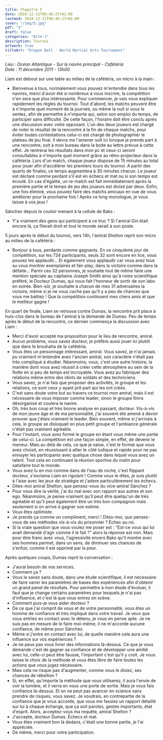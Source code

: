 ```yaml
---
title: Chapitre 5
date: 2018-12-31T00:46:27+01:00
lastmod: 2018-12-31T00:46:27+01:00
cover: "/img/5.jpg"
pdf: "5"
draft: false
categories: "Acte-1"
description: Tournoi
artwork: true
titleArt: "Dragon Ball - World Martial Arts Tournament"
---
```

_Lieu :  Océan Atlantique - Sur le navire principal - Cafétéria  
Date : 11 décembre 2011 - 13h00_

Liam est debout sur une table au milieu de la cafétéria, un micro à la main :   
- Bienvenue à tous, normalement vous pouvez m'entendre dans tous les navires, merci d'avoir été si nombreux à vous inscrire, la compétition n'en sera que plus intéressante. Pour commencer, je vais vous expliquer rapidement les règles du tournoi. Tout d'abord, les matchs peuvent être à n'importe quel moment de la journée, ou même la nuit si vous le sentez, afin de permettre à n'importe qui, selon son emploi du temps, de participer sans difficulté. De cette façon, l'horaire doit être conclu après une discussion avec votre opposant. L'un des deux joueurs est chargé de noter le résultat de la rencontre à la fin de chaque matchs, pour éviter toutes contestations celui-ci est chargé de photographier le plateau de jeu final. Il devra me l'amener soit ici lorsque je prends part à une rencontre, soit à mon bureau dans la boite au lettre prévue à cette effet. Je rentrerai les résultats dans mon pc et ceux-ci seront consultables à n'importe quel moment grâce au rétro-projecteur dans la cafétéria. Lors d'un match, chaque joueur dispose de 15 minutes au total pour jouer afin d'accélérer les premiers tours du tournoi. A partir des quarts de finales, ce temps augmentera à 30 minutes chacun. Le joueur est déclaré comme perdant s'il est en échecs et mat ou si son temps est écoulé. En cas d'égalité, un re-match est fait immédiatement après la première partie et le temps de jeu des joueurs est divisé par deux. Enfin, une fois éliminé, vous pouvez faire des matchs amicaux en vue de vous améliorer pour la prochaine fois ! Après ce long monologue, je vous laisse à vos jeux !   

Sánchez depuis le couloir menant à la cellule de Baks :    
- Y'a vraiment des gens qui participent à ce truc ? Si l'amiral Gin était encore là, ça filerait droit et tout le monde serait à son poste.   
    
5 jours après le début du tournoi, vers 14h, l'amiral Shelton reprit son micro au milieu de la cafétéria :   
- Bonjour à tous, perdants comme gagnants. En ce cinquième jour de compétition, sur les 724 participants, seuls 32 sont encore en lice, vous pouvez les applaudir... Et également vous applaudir car vous avez tous su vous montrer exemplaires et fair-play, dans la victoire comme dans la défaite... Parmi ces 32 personnes, je souhaite tout de même faire une mention spéciale au capitaine Joseph Smith ainsi qu'à notre scientifique préféré, le Docteur Dumas, qui nous fait l'honneur de sortir de son labo en soirée. Bien-sûr, je souhaite à chacun de mes 31 adversaires la victoire, même si je ne vous cache pas qu'il y a peu de chances que vous me battiez ! Que la compétition continuent mes chers amis et que le meilleur gagne !   
    
En quart de finale, Liam se retrouva contre Dumas, la rencontre prit place à huis-clos dans le bureau de l'amiral à la demande de Dumas. Peu de temps après le début de la rencontre, ce dernier commença la discussion avec Liam :   
- Merci d'avoir accepté ma proposition pour le lieu de rencontre, amiral.   
- Aucun problème, vous savez docteur, je préfère aussi jouer ici plutôt que dans le brouhaha de la cafétéria.   
- Vous êtes un personnage intéressant, amiral. Vous savez, je n'ai jamais pu vraiment m'entendre avec l'ancien amiral, son caractère n'était pas très compliqué à étudier. Néanmoins, vous, c'est une autre histoire, la manière dont vous avez réussit à créer cette atmosphère au sein de la flotte en si peu de temps est incroyable. Vous avez pu fabriquer des relations même entre des idiots de soldats et des techniciens.   
- Vous savez, je n'ai fais que proposer des activités, le groupe et les relations, ce sont ceux y ayant prit part qui les ont créés.   
- C'est sans doute votre but au travers ce tournoi mon amiral, mais il est nécessaire de vous imposer comme leader, sinon le groupe finira désorganisé et coulera le navire.   
- Oh, très bon coup et très bonne analyse en passant, docteur. Vis-à-vis de mon jeune âge et de ma personnalité, j'ai souvent été amené à devoir prouver que j'étais vraiment le leader. Bien souvent, même si j'arrivais à cela, le groupe se disloquait en plus petit groupe et l'ambiance générale n'était pas vraiment agréable.   
- Pour l'instant, vous avez formé le groupe en étant vous même une partie de celui-ci. La compétition est une façon simple, en effet, de devenir le meneur. Mais au delà de cela, ce que je salue, c'est le format que vous avez choisit, en réussissant à allier le côté ludique et rapide pour ne pas ennuyer les participants avec quelque chose dans lequel vous avez un talent. Tout cela en continuant la réunion sportive du matin pour satisfaire tout le monde.   
- Vous avez lu en moi comme dans de l'eau de roche, c'est flippant docteur, s'exclama Liam en rigolant ! Comme vous le dites, je suis plutôt à l'aise avec les jeux de stratégie et j'adore particulièrement les échecs.   
- Dites-moi amiral Shelton, que pensez-vous du vice-amiral Sánchez ?   
- Pour vous dire la vérité, j'ai du mal avec son rapport aux autres et son ego. Néanmoins, je pense vraiment qu'il peut être quelqu'un de très agréable et qu'il peut également être un très bon compagnon mais seulement si on arrive à gagner son estime.   
- Vous êtes optimiste.   
- Je prends ça comme un compliment, merci ! Dites-moi, que pensez-vous de ses méthodes vis-à-vis du prisonnier ? Échec au roi.   
- Si la vraie question que vous voulez me poser est : "Est-ce vous qui lui avait demandé d'agir comme il le fait ?" alors la réponse est non. Mais pour être franc avec vous, l'agressivité envers Baks qu'il montre avec ses hommes permet, dans un sens, de diminuer ses chances de s'enfuir, comme il est opprimé par la peur.   
   
Après quelques coups, Dumas reprit la conversation :   
- J'aurai besoin de vos services.   
- Comment ça ?   
- Vous le savez sans doute, dans une étude scientifique, il est nécessaire de faire varier les paramètres de bases des expériences afin d'obtenir un grand panel de résultats. Pour permettre à mon étude d'évoluer, il faut que je change certains paramètres pour lesquels je n'ai pas d'influence, et c'est là que vous entrez en scène.   
- Comment puis-je vous aider docteur ?   
- De ce que j'ai comprit de vous et de votre personnalité, vous êtes un homme de confiance et très impliqué dans votre travail. Je veux que vous entriez en contact avec le détenu, je vous en pense apte. Je ne suis pas en mesure de le faire moi-même, il ne m'accorde aucune confiance, de même pour Sánchez.   
- Même si j'entre en contact avec lui, de quelle manière cela aura une influence sur vos expériences ?   
- Je ne peux pas vous livrer des informations là-dessus. Ce que je vous demande c'est de gagner sa confiance et de développer une amitié avec lui, celle-ci peut être fausse, l'important c'est qu'il y croit. Je vous laisse le choix de la méthode et vous êtes libre de faire toutes les actions que vous jugez nécessaire.   
- Mais cela ne risque pas d'augmenter, comme vous le disiez, ses chances de rébellion ?   
- Si, en effet, qu'importe la méthode que vous utiliserez, il aura l'envie de voir la lumière, et il verra en vous une porte de sortie. Mais je vous fais confiance là-dessus. Et on ne peut pas avancer en science sans prendre de risques, vous savez. Je voudrais, en contrepartie de la confiance que je vous accorde, que vous me fassiez un rapport détaillé sur lui à chaque échange, que ça soit paroles, gestes importants, état d'esprit. Alors, acceptez-vous ma requête, amiral Shelton ?   
- J'accepte, docteur Dumas. Échecs et mat.   
- Vous êtes vraiment bon là dedans, c'était une bonne partie, je l'ai appréciée.   
- De même, merci pour votre participation.   